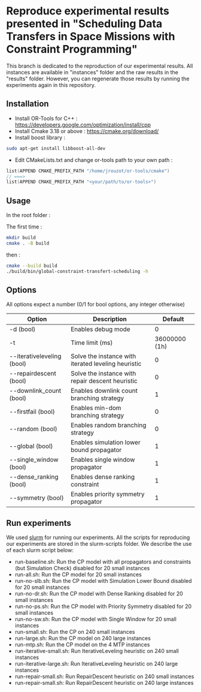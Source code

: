 <h1>Reproduce experimental results presented in "Scheduling Data Transfers in Space Missions with Constraint Programming"</h1>

This branch is dedicated to the reproduction of our experimental results. All instances are available in "instances" folder and the raw results in the "results" folder. However, you can regenerate those results by running the experiments again in this repository.

<h2>Installation</h2>

* Install OR-Tools for C++ : https://developers.google.com/optimization/install/cpp
* Install Cmake 3.18 or above : https://cmake.org/download/
* Install boost library : 

```bash
sudo apt-get install libboost-all-dev
```

* Edit CMakeLists.txt and change or-tools path to your own path :

```c
list(APPEND CMAKE_PREFIX_PATH "/home/jrouzot/or-tools/cmake")
// ===>
list(APPEND CMAKE_PREFIX_PATH "<your/path/to/or-tools>")
```

<h2>Usage</h2>

In the root folder : 

The first time :

```bash
mkdir build
cmake . -B build
```

then :

```bash
cmake --build build
./build/bin/global-constraint-transfert-scheduling -h
```

<h2>Options</h2>

All options expect a number (0/1 for bool options, any integer otherwise)

| **Option** | **Description** | **Default** |
|------------|-----------------|--------------|
| -d (bool)  | Enables debug mode | 0 |
| -t         | Time limit (ms) | 36000000 (1h) |
| --iterativeleveling (bool) | Solve the instance with iterated leveling heuristic              | 0 |
| --repairdescent (bool) | Solve the instance with repair descent heuristic                | 0 |
| --downlink_count (bool) | Enables downlink count branching strategy | 1 |
| --firstfail (bool) | Enables min-dom branching strategy | 0 |
| --random (bool) | Enables random branching strategy | 0 |
| --global (bool) | Enables simulation lower bound propagator | 1 |
| --single_window (bool) | Enables single window propagator | 1 |
| --dense_ranking (bool) | Enables dense ranking constraint | 1 |
| --symmetry (bool) | Enables priority symmetry propagator | 1 |

<h2>Run experiments</h2>

We used [slurm](https://slurm.schedmd.com/documentation.html) for running our experiments. All the scripts for reproducing our experiments are stored in the slurm-scripts folder. We describe the use of each slurm script below:

<ul>
    <li>run-baseline.sh: Run the CP model with all propagators and constraints (but Simulation Check) disabled for 20 small instances</li>
    <li>run-all.sh: Run the CP model for 20 small instances</li>
    <li>run-no-slb.sh: Run the CP model with Simulation Lower Bound disabled for 20 small instances</li>
    <li>run-no-dr.sh: Run the CP model with Dense Ranking disabled for 20 small instances</li>
    <li>run-no-ps.sh: Run the CP model with Priority Symmetry disabled for 20 small instances</li>
    <li>run-no-sw.sh: Run the CP model with Single Window for 20 small instances</li>
    <li>run-small.sh: Run the CP on 240 small instances</li>
    <li>run-large.sh: Run the CP model on 240 large instances</li>
    <li>run-mtp.sh: Run the CP model on the 4 MTP instances</li>
    <li>run-iterative-small.sh: Run IterativeLeveling heuristic on 240 small instances</li>
    <li>run-iterative-large.sh: Run IterativeLeveling heuristic on 240 large instances</li>
    <li>run-repair-small.sh: Run RepairDescent heuristic on 240 small instances</li>
    <li>run-repair-small.sh: Run RepairDescent heuristic on 240 large instances</li>
</ul>
